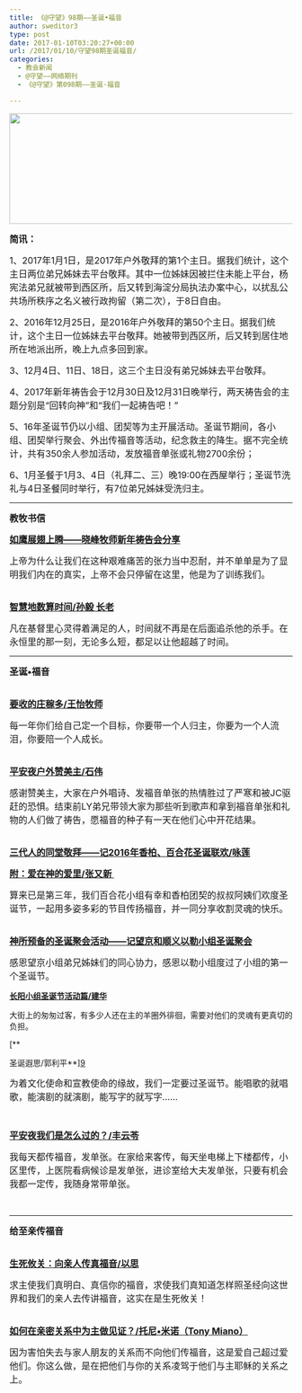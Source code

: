 ```yaml
---
title: 《@守望》98期——圣诞•福音
author: sweditor3
type: post
date: 2017-01-10T03:20:27+00:00
url: /2017/01/10/守望98期圣诞福音/
categories:
  - 教会新闻
  - @守望——网络期刊
  - 《@守望》第098期——圣诞·福音

---
```

<img class="alignnone wp-image-14881 size-full" src="http://t5.shwchurch.org/wp-content/uploads/2017/01/-e1484980275728.png" width="882" height="197" />

**<span style="font-size: 12pt;">简讯：</span>**

<span style="font-size: 12pt;">1、2017年1月1日，是2017年户外敬拜的第1个主日。据我们统计，这个主日两位弟兄姊妹去平台敬拜。其中一位姊妹因被拦住未能上平台，杨宪法弟兄就被带到西区所，后又转到海淀分局执法办案中心，以扰乱公共场所秩序之名义被行政拘留（第二次），于8日自由。</span>

<span style="font-size: 12pt;">2、2016年12月25日，是2016年户外敬拜的第50个主日。据我们统计，这个主日一位姊妹去平台敬拜。她被带到西区所，后又转到居住地所在地派出所，晚上九点多回到家。</span>

<span style="font-size: 12pt;">3、12月4日、11日、18日，这三个主日没有弟兄姊妹去平台敬拜。</span>

<span style="font-size: 12pt;">4、2017年新年祷告会于12月30日及12月31日晚举行，两天祷告会的主题分别是“回转向神”和“我们一起祷告吧！”</span>

<span style="font-size: 12pt;">5、16年圣诞节仍以小组、团契等为主开展活动。圣诞节期间，各小组、团契举行聚会、外出传福音等活动，纪念救主的降生。据不完全统计，共有350余人参加活动，发放福音单张或礼物2700余份；</span>

<span style="font-size: 12pt;">6、1月圣餐于1月3、4日（礼拜二、三）晚19:00在西屋举行；圣诞节洗礼与4日圣餐同时举行，有7位弟兄姊妹受洗归主。</span>

* * *

**<span style="font-size: 12pt;">教牧书信</span>**

[**<span style="font-size: 12pt;">如鹰展翅上腾——晓峰牧师新年祷告会分享</span>**][1]
  
<span style="font-size: 12pt;">上帝为什么让我们在这种艰难痛苦的张力当中忍耐，并不单单是为了显明我们内在的真实，上帝不会只停留在这里，他是为了训练我们。</span>

[**<span style="font-size: 12pt;"><br /> 智慧地数算时间/孙毅 长老</span>**][2]
  
<span style="font-size: 12pt;">凡在基督里心灵得着满足的人，时间就不再是在后面追杀他的杀手。在永恒里的那一刻，无论多么短，都足以让他超越了时间。</span>

* * *

**<span style="font-size: 12pt;">圣诞•福音</span>**

[**<span style="font-size: 12pt;"><br /> 要收的庄稼多/王怡牧师</span>**][3]
  
<span style="font-size: 12pt;">每一年你们给自己定一个目标，你要带一个人归主，你要为一个人流泪，你要陪一个人成长。</span>

[**<span style="font-size: 12pt;"><br /> 平安夜户外赞美主/石伟</span>**][4]
  
<span style="font-size: 12pt;">感谢赞美主，大家在户外唱诗、发福音单张的热情胜过了严寒和被JC驱赶的恐惧。结束前LY弟兄带领大家为那些听到歌声和拿到福音单张和礼物的人们做了祷告，愿福音的种子有一天在他们心中开花结果。</span>

[**<span style="font-size: 12pt;"><br /> 三代人的同堂敬拜——记2016年香柏、百合花圣诞联欢/咏莲</span>**][5]

[**<span style="font-size: 12pt;">附：爱在神的爱里/张又新  </span>**][6]

<span style="font-size: 12pt;">算来已是第三年，我们百合花小组有幸和香柏团契的叔叔阿姨们欢度圣诞节，一起用多姿多彩的节目传扬福音，并一同分享收割灵魂的快乐。</span>

[**<span style="font-size: 12pt;"><br /> 神所预备的圣诞聚会活动——记望京和顺义以勒小组圣诞聚会</span>**][7]
  
<span style="font-size: 12pt;">感恩望京小组弟兄姊妹们的同心协力，感恩以勒小组度过了小组的第一个圣诞节。</span>

[**长阳小组圣诞节活动篇/建华**][8]
  
大街上的匆匆过客，有多少人还在主的羊圈外徘徊，需要对他们的灵魂有更真切的负担。

[**
  
圣诞遐思/郭利平**][9]
  
 <span style="font-size: 12pt;">为着文化使命和宣教使命的缘故，我们一定要过圣诞节。能唱歌的就唱歌，能演剧的就演剧，能写字的就写字……</span>

&nbsp;

**[<span style="font-size: 12pt;">平安夜我们是怎么过的？/丰云苓</span>][10]**

<span style="font-size: 12pt;">我每天都传福音，发单张。在家给来客传，每天坐电梯上下楼都传，小区里传，上医院看病候诊是发单张，进诊室给大夫发单张，只要有机会我都一定传，我随身常带单张。</span>

&nbsp;

* * *

**<span style="font-size: 12pt;">给至亲传福音</span>**

[**<span style="font-size: 12pt;"><br /> 生死攸关：向亲人传真福音/以思</span>**][11]
  
<span style="font-size: 12pt;">求主使我们真明白、真信你的福音，求使我们真知道怎样照圣经向这世界和我们的亲人去传讲福音，这实在是生死攸关！</span>

[**<span style="font-size: 12pt;"><br /> 如何在亲密关系中为主做见证？/托尼•米诺（Tony Miano）</span>**][12]
  
<span style="font-size: 12pt;">因为害怕失去与家人朋友的关系而不向他们传福音，这是爱自己超过爱他们。你这么做，是在把他们与你的关系凌驾于他们与主耶稣的关系之上。</span>

 [1]: /2017/01/10/如鹰展翅上腾晓峰牧师新年祷告会分享/
 [2]: /2017/01/10/智慧地数算时间/
 [3]: /2017/01/10/要收的庄稼多/
 [4]: /2017/01/10/2016年平安夜户外赞美主/
 [5]: /2017/01/10/三代人的同堂敬拜记2016年香柏百合花圣诞联/
 [6]: /2017/01/10/爱在神的爱里/
 [7]: /2017/01/10/神所预备的圣诞聚会活动记望京和顺义以勒小/
 [8]: /2017/01/10/长阳小组圣诞节活动篇/
 [9]: /2017/01/10/圣诞遐思/
 [10]: /2017/01/10/平安夜我们是怎么过的/
 [11]: /2017/01/10/生死攸关向亲人传真福音/
 [12]: /2017/01/10/如何在亲密关系中为主做见证/